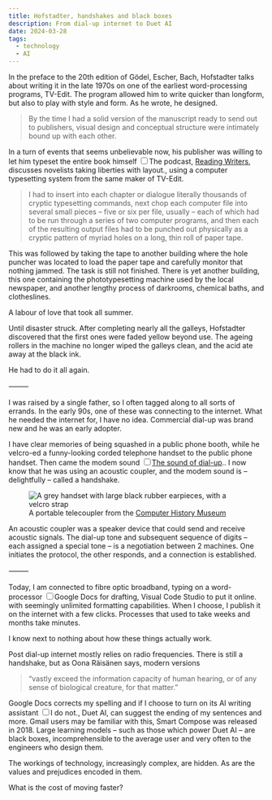 ```yaml
---
title: Hofstadter, handshakes and black boxes
description: From dial-up internet to Duet AI
date: 2024-03-28
tags:
  - technology
  - AI 
---
```


In the preface to the 20th edition of Gödel, Escher, Bach, Hofstadter talks about writing it in the late 1970s on one of the earliest word-processing programs, TV-Edit. The program allowed him to write quicker than longform, but also to play with style and form. As he wrote, he designed.  

> By the time I had a solid version of the manuscript ready to send out to publishers, visual design and conceptual structure were intimately bound up with each other.

In a turn of events that seems unbelievable now, his publisher was willing to let him typeset the entire book himself <label for="sn-design-yourself" class="margin-toggle sidenote-number"></label><input type="checkbox" id="sn-design-yourself" class="margin-toggle"/><span class="sidenote">The podcast, <a href="https://www.windytan.com/2012/11/the-sound-of-dialup-pictured.html">Reading Writers</a>, discusses novelists taking liberties with layout.</span>, using a computer typesetting system from the same maker of TV-Edit.

> I had to insert into each chapter or dialogue literally thousands of cryptic typesetting commands, next chop each computer file into several small pieces – five or six per file, usually – each of which had to be run through a series of two computer programs, and then each of the resulting output files had to be punched out physically as a cryptic pattern of myriad holes on a long, thin roll of paper tape.

This was followed by taking the tape to another building where the hole puncher was located to load the paper tape and carefully monitor that nothing jammed. The task is still not finished. There is yet another building, this one containing the phototypesetting machine used by the local newspaper, and another lengthy process of darkrooms, chemical baths, and clotheslines.

A labour of love that took all summer.

Until disaster struck. After completing nearly all the galleys, Hofstadter discovered that the first ones were faded yellow beyond use. The ageing rollers in the machine no longer wiped the galleys clean, and the acid ate away at the black ink.

He had to do it all again.

⸻ 

I was raised by a single father, so I often tagged along to all sorts of errands. In the early 90s, one of these was connecting to the internet. What he needed the internet for, I have no idea. Commercial dial-up was brand new and he was an early adopter.

I have clear memories of being squashed in a public phone booth, while he velcro-ed a funny-looking corded telephone handset to the public phone handset. Then came the modem sound <label for="sn-modem" class="margin-toggle sidenote-number"></label><input type="checkbox" id="sn-modem" class="margin-toggle"/><span class="sidenote"><a href="https://www.windytan.com/2012/11/the-sound-of-dialup-pictured.html">The sound of dial-up</a>.</span>. I now know that he was using an acoustic coupler, and the modem sound is – delightfully – called a handshake.

<figure>
  <img src="https://archive.computerhistory.org/resources/access/physical-object/2008/07/102696600.01.01.lg.JPG" alt="A grey handset with large black rubber earpieces, with a velcro strap">
  <figcaption class="small-text">A portable telecoupler from the <a href="https://www.computerhistory.org/collections/catalog/102696600">Computer History Museum</a></figcaption>
</figure>

An acoustic coupler was a speaker device that could send and receive acoustic signals. The dial-up tone and subsequent sequence of digits – each assigned a special tone – is a negotiation between 2 machines. One initiates the protocol, the other responds, and a connection is established.

⸻

Today, I am connected to fibre optic broadband, typing on a word-processor <label for="sn-online-tools" class="margin-toggle sidenote-number"></label><input type="checkbox" id="sn-online-tools" class="margin-toggle"/><span class="sidenote">Google Docs for drafting, Visual Code Studio to put it online.</span> with seemingly unlimited formatting capabilities. When I choose, I publish it on the internet with a few clicks. Processes that used to take weeks and months take minutes.

I know next to nothing about how these things actually work.

Post dial-up internet mostly relies on radio frequencies. There is still a handshake, but as Oona Räisänen says, modern versions

> “vastly exceed the information capacity of human hearing, or of any sense of biological creature, for that matter.”

<p>Google Docs corrects my spelling and if I choose to turn on its AI writing assistant <label for="sn-ai-choice" class="margin-toggle sidenote-number"></label><input type="checkbox" id="sn-ai-choice" class="margin-toggle"/><span class="sidenote">I do not.</span>, Duet AI, can suggest the ending of my sentences and more. Gmail users may be familiar with this, Smart Compose was released in 2018. Large learning models – such as those which power Duet AI – are black boxes, incomprehensible to the average user and very often to the engineers who design them.</p>

The workings of technology, increasingly complex, are hidden. As are the values and prejudices encoded in them.

What is the cost of moving faster?
